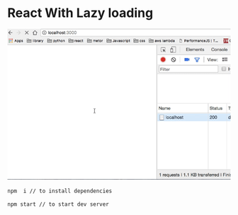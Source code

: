 # React With Lazy loading

![lazy loading](https://raw.githubusercontent.com/saigowthamr/Lazy-Loading-React/master/lazy2.gif)

```
npm  i // to install dependencies
```

```
npm start // to start dev server
```
